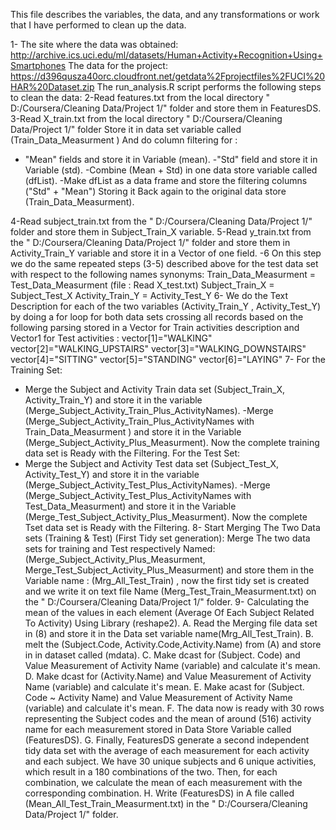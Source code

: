 ﻿This file describes the variables, the data, and any transformations or work that I have performed to clean up the data.

1- The site where the data was obtained:
http://archive.ics.uci.edu/ml/datasets/Human+Activity+Recognition+Using+Smartphones
The data for the project:
https://d396qusza40orc.cloudfront.net/getdata%2Fprojectfiles%2FUCI%20HAR%20Dataset.zip
The run_analysis.R script performs the following steps to clean the data:
2-Read features.txt  from the local directory " D:/Coursera/Cleaning Data/Project 1/" folder and store them in FeaturesDS.
3-Read X_train.txt from the local directory " D:/Coursera/Cleaning Data/Project 1/" folder
Store it in data set variable called (Train_Data_Measurment ) And do column filtering for :
- "Mean" fields and store it in Variable (mean).
-"Std" field and store it in Variable (std).
-Combine (Mean + Std) in one data store variable called (dfList).
-Make dfList as a data frame and store the filtering columns ("Std" + "Mean") 
Storing it Back again to the original data store (Train_Data_Measurment). 

4-Read subject_train.txt from the " D:/Coursera/Cleaning Data/Project 1/"  folder and store them in Subject_Train_X variable.
5-Read y_train.txt from the " D:/Coursera/Cleaning Data/Project 1/"  folder and store them in Activity_Train_Y variable and store it in a Vector of one field.
-6 On this step we do the same repeated steps (3-5) described above for the test data set with respect to the following names synonyms:
Train_Data_Measurment = Test_Data_Measurment (file : Read X_test.txt)
Subject_Train_X = Subject_Test_X
Activity_Train_Y = Activity_Test_Y
6-  We do the Text Description for each of the two variables (Activity_Train_Y , Activity_Test_Y) by doing a for loop for both data sets crossing all records based on the following parsing stored in a Vector for Train activities description and Vector1 for Test activities :
    vector[1]="WALKING"
    vector[2]="WALKING_UPSTAIRS"
    vector[3]="WALKING_DOWNSTAIRS"
    vector[4]="SITTING"
    vector[5]="STANDING"
    vector[6]="LAYING"
7- For the Training Set:
- Merge the Subject and Activity Train data set (Subject_Train_X, Activity_Train_Y)
 	and store it in the variable  (Merge_Subject_Activity_Train_Plus_ActivityNames).
-Merge (Merge_Subject_Activity_Train_Plus_ActivityNames  with Train_Data_Measurment ) and store it in the Variable (Merge_Subject_Activity_Plus_Measurment).
Now the complete training data set is Ready with the Filtering.
For the Test Set:
- Merge the Subject and Activity Test data set (Subject_Test_X, Activity_Test_Y)
 	and store it in the variable  (Merge_Subject_Activity_Test_Plus_ActivityNames).
-Merge (Merge_Subject_Activity_Test_Plus_ActivityNames with Test_Data_Measurment) and store it in the Variable (Merge_Test_Subject_Activity_Plus_Measurment).
Now the complete Tset data set is Ready with the Filtering.
8- Start Merging The Two Data sets (Training & Test) (First Tidy set generation):
	Merge The two data sets for training and Test respectively Named:
(Merge_Subject_Activity_Plus_Measurment, Merge_Test_Subject_Activity_Plus_Measurment) and store them in the Variable name : (Mrg_All_Test_Train) , now the first tidy set is created and we write it on text file Name (Merg_Test_Train_Measurment.txt) on the " D:/Coursera/Cleaning Data/Project 1/"  folder.
9- Calculating the mean of the values in each element (Average Of Each Subject Related To Activity) Using Library (reshape2).
A.	Read the Merging file data set in (8) and store it in the Data set variable name(Mrg_All_Test_Train).
B.	melt the (Subject.Code, Activity.Code,Activity.Name) from (A) and store in in dataset called (mdata).
C.	Make dcast for (Subject. Code) and Value Measurement of Activity Name (variable) and calculate it's mean.
D.	 Make dcast for (Activity.Name) and Value Measurement of Activity Name (variable) and calculate it's mean.
E.	Make acast for (Subject. Code  ~ Activity Name) and Value Measurement of Activity Name (variable) and calculate it's mean.
F.	The data now is ready with 30 rows representing the Subject codes and the mean of around (516) activity name for each measurement stored in Data Store Variable called (FeaturesDS).
G.	Finally, FeaturesDS  generate a second independent tidy data set with the average of each measurement for each activity and each subject. We have 30 unique subjects and 6 unique activities, which result in a 180 combinations of the two. Then, for each combination, we calculate the mean of each measurement with the corresponding combination.
H.	 Write (FeaturesDS) in A file called (Mean_All_Test_Train_Measurment.txt) in the " D:/Coursera/Cleaning Data/Project 1/"  folder.

